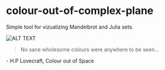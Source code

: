 # colour-out-of-complex-plane

Simple tool for vizualizing Mandelbrot and Julia sets.

![ALT TEXT](https://raw.githubusercontent.com/lharju/colour-out-of-complex-plane/master/example.png)

> No sane wholesome colours were anywhere to be seen...

\- H.P Lovecraft, Colour out of Space
